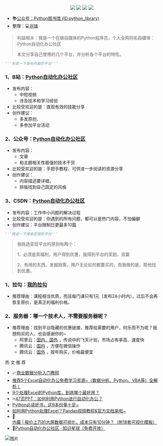 <div align="center">
    <a href="https://github.com/zhaofeng092/python_auto_office"> <img src="https://badgen.net/badge/Github/%E7%A8%8B%E5%BA%8F%E5%91%98?icon=github&color=red"></a>
    <a href="https://mp.weixin.qq.com/s/xkZSp3606rTPN_JbLT3hSQ"> <img src="https://badgen.net/badge/follow/%E5%85%AC%E4%BC%97%E5%8F%B7?icon=rss&color=green"></a>
    <a href="https://space.bilibili.com/259649365"> <img src="https://badgen.net/badge/pick/B%E7%AB%99?icon=dependabot&color=blue"></a>
    <a href="https://mp.weixin.qq.com/s/wx-JkgOUoJhb-7ZESxl93w"> <img src="https://badgen.net/badge/join/%E4%BA%A4%E6%B5%81%E7%BE%A4?icon=atom&color=yellow"></a>
</div>



- 📚[公众号：Python图书馆 (ID:python_library)](https://mp.weixin.qq.com/mp/homepage?__biz=MzUzNTc5NjA4NQ==&hid=1&sn=9e32f47b7e4e3322713397334a06686e)
- 整理：💻[兆锋](http://mp.weixin.qq.com/s?__biz=MzI2Nzg5MjgyNg==&mid=2247485212&idx=2&sn=4ecc5c315092ca6fc47bdb0cebeaca75&chksm=eaf6a629dd812f3fcb1d57ca0d342bfb4d9a62b8232614e01c841a3ad73e46de13dd1b8051f7&scene=21#wechat_redirect)


> 利益相关：我是一个在做自媒体的Python程序员，个人全网同名自媒体：Python自动化办公社区
>
> 本文分享自己使用的几个平台，并分析各个平台的特性。 

```python
'''先说一下发布内容的平台'''
```

### 1、B站：[Python自动化办公社区](https://space.bilibili.com/259649365)

- 发布内容：
  - 中短视频
  - 涉及技术和学习经验
- 比较受欢迎的是：直观有效的技能分享
- 创作建议：
  - 多发原创、
  - 多参加平台活动

### 2、公众号：[Python自动化办公社区](https://mp.weixin.qq.com/s/xkZSp3606rTPN_JbLT3hSQ)

- 发布内容：
  - 文章
  - 和主题相关性极强的技术干货
- 比较受欢迎的是：手把手教程、可供进一步阅读的资源分享
- 创作建议：
  - 内容描述要详细，
  - 排版找到自己固定的风格

### 3、CSDN：[Python自动化办公社区](https://blog.csdn.net/weixin_42321517?spm=1011.2124.3001.5343)

- 发布内容：工作中小问题的解决过程
- 比较受欢迎的是：你遇到的所有问题，都可以是热门内容，不怕偏僻
- 创作建议：平台限制日更最多10篇

```python
'''再说一下用来变现的平台'''
```

> 我挑选变现平台的原则有两个：
>
> 1、必须是真福利，用户得到优惠，我得到平台的奖励，双赢
>
> 2、有用的东西，发掘刚需，用户无论如何都要买的，而我做的是，帮他找到优惠。

### 1、拉勾：[我的拉勾](https://mp.weixin.qq.com/s/dUpSxPgTRMGTb5T7-Ya9Ow)

- 推荐理由：课程相当优质，而且每门课只有1元（发布24小时内），过后不会再恢复原价，是真正的福利价格。

### 2、服务器：哪一个技术人，不需要服务器呢？

- 推荐理由：找到平台隐藏的优惠链接，推荐给需要的用户，何乐而不为呢？我想购买的人，也会感谢你的~
  - 阿里云：[国内、国外](https://www.aliyun.com/activity/daily/bestoffer?userCode=t6duaoe1)  ，传说中的飞天计划，市场占有率高、速度快
  - 腾讯云：[国内](https://curl.qcloud.com/HBu2xulk) ，方便在微信操作
  - 腾讯云：[国外](https://curl.qcloud.com/rRyNNRRE) ，按年购买，价格最便宜



 热 文 推 荐 

- 📈[商业数据分析入门教程](https://mp.weixin.qq.com/s/rJVy8DLIdqdyjMPY1SHpag)
- [推荐5个Excel自动化办公免费学习资源~（数据分析、Python、VBA等）全解析！](https://mp.weixin.qq.com/s/4usm_fybBpIw3K6f6ceMSA)
- [9个处理Excel的Python库，到底哪个最好用？](https://mp.weixin.qq.com/s/wf0jN2TBObKiTrpQSKsyVw)
- 🔥[47页PPT：如何利用Python进行自动化办公？](https://mp.weixin.qq.com/s/k4opXSWsgjBGpu8aUVetSw)
- [Python必读好书，这9本份量十足~](https://mp.weixin.qq.com/s/5YTIsyGj0ut5JA8apddVbQ)
- [如何用Python处理Excel？Pandas视频教程&官方文档来啦~](https://mp.weixin.qq.com/s/v8GdZ1YpVSy-bwRZyo2n1g)
- 🚀[内幕 | 报价上万的大屏数据可视化，成本只有10分钟？（附18套可视化模板）](https://mp.weixin.qq.com/s/vyRPVdtDIKb6lu845BRhFA)
- 🚸[Python自动化办公社区 · 知识星球（免费开放）](https://t.zsxq.com/Yj6yR3j)


![图片](https://img-blog.csdnimg.cn/img_convert/9f9ea5e5338cbbfda46b8230d5fcf21e.png)